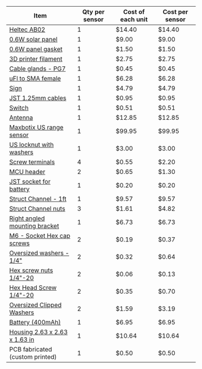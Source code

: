 |Item                         |Qty per sensor|Cost of each unit|Cost per sensor|
|-----------------------------|--------------------------|-----------------|---------------|
|[Heltec AB02](https://heltec.org/project/htcc-ab02/) |1|$14.40|$14.40|   
|[0.6W solar panel](https://voltaicsystems.com/0-6-watt-6-volt-solar-panel-etfe/)|1|$9.00|$9.00| 
|[0.6W panel gasket](https://voltaicsystems.com/gasket-0-6w/) |1|$1.50|$1.50|                                                                                                                      
|[3D printer filament](https://www.amazon.com/Polymaker-Filament-1-75mm-Resistant-Cardboard/dp/B09DKP1TYK/)|1 |$2.75|$2.75|
|[Cable glands - PG7](https://www.amazon.com/mxuteuk-Connectors-Protectors-Waterproof-Adjustable/dp/B083K5PKYB/)|1|$0.45|$0.45|
|[uFl to SMA female](https://www.amazon.com/onelinkmore-Connector-Pigtail-Bulkhead-Extension/dp/B01AJQ33Y4/)|1|$6.28|$6.28|
|[Sign](https://www.bradyid.com/label-printers/laminators/rigid-sign-blanks-cps-2855744?part-number=13629&Ntt=y48605&el=products&el_text=y48605)|1|$4.79|$4.79|
|[JST 1.25mm cables](https://www.digikey.com/en/products/detail/adafruit-industries-llc/3922/9685337)|1|$0.95|$0.95|
|[Switch](https://www.digikey.com/en/products/detail/c-k/OS102011MS2QN1/411602)|1|$0.51|$0.51|
|[Antenna](https://www.digikey.com/en/products/detail/linx-technologies-inc/ANT-916-CW-HWR-SMA/1139580)|1|$12.85|$12.85|
|[Maxbotix US range sensor](https://www.digikey.com/en/products/detail/maxbotix-inc/MB7389-100/7896781)|1|$99.95|$99.95|
|[US locknut with washers](https://www.digikey.com/en/products/detail/maxbotix-inc/MB7950-000/10279125)|1|$3.00|$3.00|
|[Screw terminals](https://www.digikey.com/en/products/detail/phoenix-contact/1984617/950849)|4|$0.55|$2.20|
|[MCU header](https://www.digikey.com/en/products/detail/sullins-connector-solutions/PPTC081LFBN-RC/810147)|2|$0.65|$1.30
|[JST socket for battery](https://www.digikey.com/en/products/detail/te-connectivity-amp-connectors/440055-2/2077946)|1|$0.20|$0.20|
|[Struct Channel - 1ft](https://www.mcmaster.com/3230T26/)|1|$9.57|$9.57|
|[Struct Channel nuts](https://www.mcmaster.com/3259T33/ )|3|$1.61|$4.82| 
|[Right angled mounting bracket](https://www.mcmaster.com/33125T33/)|1|$6.73|$6.73|
|[M6 - Socket Hex cap screws](https://www.mcmaster.com/91274A143/ )|2|$0.19|$0.37|
|[Oversized washers - 1/4"](https://www.mcmaster.com/91525A120/)|2|$0.32|$0.64|   
|[Hex screw nuts 1/4"-20](https://www.mcmaster.com/91819A110/)|2|$0.06|$0.13| 
|[Hex Head Screw 1/4"-20](https://www.mcmaster.com/92620A546/)|2|$0.35|$0.70| 
|[Oversized Clipped Washers](https://www.mcmaster.com/93409A136/)|2|$1.59|$3.19| 
|[Battery (400mAh)](https://www.mouser.com/ProductDetail/Adafruit/3898?qs=byeeYqUIh0NUfilp6w7tLA%3D%3D)|1|$6.95|$6.95|
|[Housing 2.63 x 2.63 x 1.63 in](https://www.polycase.com/ml-22f)|1|$10.64|$10.64|
|PCB fabricated (custom printed)|1|$0.50|$0.50|  